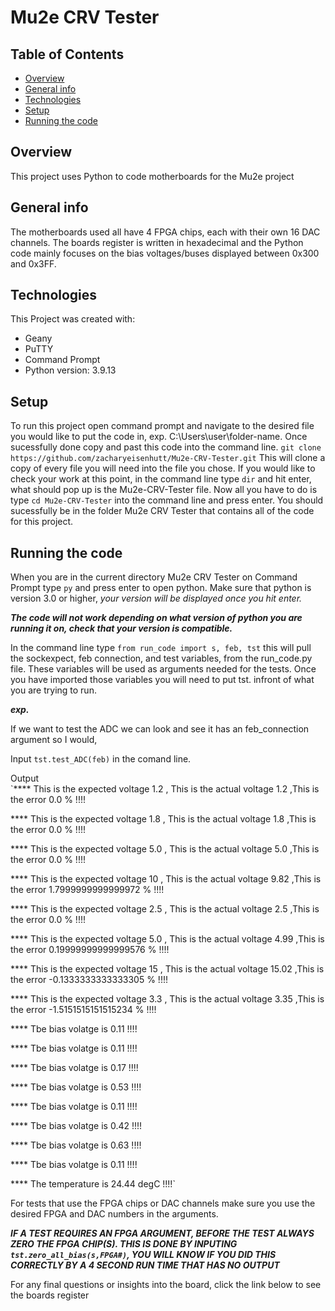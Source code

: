 # Mu2e CRV Tester
## Table of Contents
* [Overview](#overview)
* [General info](#general-info)
* [Technologies](#technologies)
* [Setup](#setup)
* [Running the code](#running-the-code)
## Overview 
This project uses Python to code motherboards for the Mu2e project 
## General info 
The motherboards used all have 4 FPGA chips, each with their own 16 DAC channels. The boards register is written in hexadecimal and the Python code mainly focuses on the bias voltages/buses displayed between 0x300 and 0x3FF. 
## Technologies 
This Project was created with:
* Geany 
* PuTTY
* Command Prompt 
* Python version: 3.9.13
## Setup 
To run this project open command prompt and navigate to the desired file you would like to put the code in,
exp. C:\Users\user\folder-name. Once sucessfully done copy and past this code into the command line.
`git clone https://github.com/zacharyeisenhutt/Mu2e-CRV-Tester.git`
This will clone a copy of every file you will need into the file you chose.
If you would like to check your work at this point, in the command line type `dir` and hit enter, what should pop up is the Mu2e-CRV-Tester file.
Now all you have to do is type `cd Mu2e-CRV-Tester` into the command line and press enter.
You should sucessfully be in the folder Mu2e CRV Tester that contains all of the code for this project. 
## Running the code 
When you are in the current directory Mu2e CRV Tester on Command Prompt type `py` and press enter to open python. Make sure that python is version 3.0 or higher, *your version will be displayed once you hit enter.*

***The code will not work depending on what version of python you are running it on, check that your version is compatible.***

In the command line type `from run_code import s, feb, tst` this will pull the sockexpect, feb connection, and test variables, from the run_code.py file.
These variables will be used as arguments needed for the tests.
Once you have imported those variables you will need to put tst. infront of what you are trying to run.

***exp.*** 

If we want to test the ADC we can look and see it has an feb_connection argument so I would,

Input `tst.test_ADC(feb)` in the comand line. 

Output  
 `**** This is the expected voltage 1.2 , This is the actual voltage 1.2 ,This is the error 0.0 % !!!!
 
 **** This is the expected voltage 1.8 , This is the actual voltage 1.8 ,This is the error 0.0 % !!!!
 
 **** This is the expected voltage 5.0 , This is the actual voltage 5.0 ,This is the error 0.0 % !!!!
 
 **** This is the expected voltage 10 , This is the actual voltage 9.82 ,This is the error 1.7999999999999972 % !!!!
 
 **** This is the expected voltage 2.5 , This is the actual voltage 2.5 ,This is the error 0.0 % !!!!
 
 **** This is the expected voltage 5.0 , This is the actual voltage 4.99 ,This is the error 0.19999999999999576 % !!!!
 
 **** This is the expected voltage 15 , This is the actual voltage 15.02 ,This is the error -0.1333333333333305 % !!!!
 
 **** This is the expected voltage 3.3 , This is the actual voltage 3.35 ,This is the error -1.5151515151515234 % !!!!
 
 **** Tbe bias volatge is 0.11  !!!!
 
 **** Tbe bias volatge is 0.11  !!!!
 
 **** Tbe bias volatge is 0.17  !!!!
 
 **** Tbe bias volatge is 0.53  !!!!
 
 **** Tbe bias volatge is 0.11  !!!!
 
 **** Tbe bias volatge is 0.42  !!!!
 
 **** Tbe bias volatge is 0.63  !!!!
 
 **** Tbe bias volatge is 0.11  !!!!
 
 **** The temperature is 24.44 degC !!!!`

For tests that use the FPGA chips or DAC channels make sure you use the desired FPGA and DAC numbers in the arguments.

***IF A TEST REQUIRES AN FPGA ARGUMENT, BEFORE THE TEST ALWAYS ZERO THE FPGA CHIP(S). THIS IS DONE BY INPUTING `tst.zero_all_bias(s,FPGA#)`, YOU WILL KNOW IF YOU DID THIS CORRECTLY BY A 4 SECOND RUN TIME THAT HAS NO OUTPUT***

For any final questions or insights into the board, click the link below to see the boards register  
